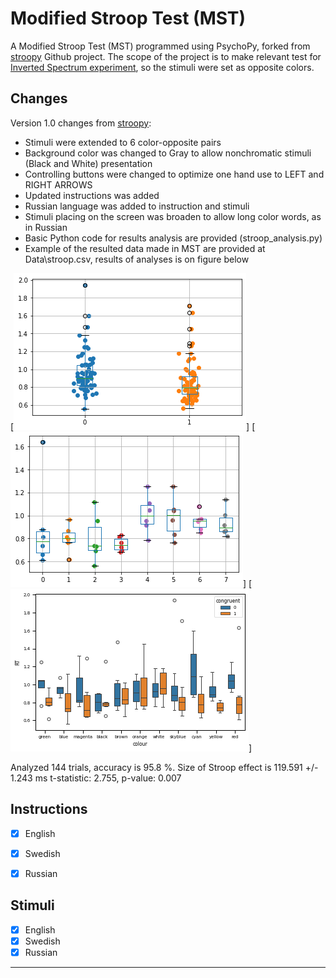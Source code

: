 # Modified Stroop Test (MST)
A Modified Stroop Test (MST) programmed using PsychoPy, forked from [stroopy](https://github.com/marsja/stroopy) Github project.
The scope of the project is to make relevant test for [Inverted Spectrum experiment](https://osf.io/ed4sy/), so the stimuli were set as opposite colors. 

## Changes
Version 1.0 changes from [stroopy](https://github.com/marsja/stroopy):
* Stimuli were extended to 6 color-opposite pairs
* Background color was changed to Gray to allow nonchromatic stimuli (Black and White) presentation
* Controlling buttons were changed to optimize one hand use to LEFT and RIGHT ARROWS
* Updated instructions was added
* Russian language was added to instruction and stimuli
* Stimuli placing on the screen was broaden to allow long color words, as in Russian
* Basic Python code for results analysis are provided (stroop_analysis.py)
* Example of the resulted data made in MST are provided at Data\stroop.csv, results of analyses is on figure below
  
[![overall statistics](MST1.png)]
[![statistics by color](MST2.png)]
[![statistics by color](MST3.png)]

Analyzed  144  trials, accuracy is  95.8 %.
Size of Stroop effect is 119.591 +/- 1.243 ms
t-statistic: 2.755, p-value: 0.007

## Instructions
- [x] English
- [x] Swedish
- [x] Russian


## Stimuli
- [x] English
- [x] Swedish
- [x] Russian

---------
